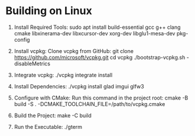 Building on Linux
=================

1. Install Required Tools:
   sudo apt install build-essential gcc g++ clang cmake libxinerama-dev libxcursor-dev xorg-dev libglu1-mesa-dev pkg-config

2. Install vcpkg:
   Clone vcpkg from GitHub:
   git clone https://github.com/microsoft/vcpkg.git
   cd vcpkg
   ./bootstrap-vcpkg.sh -disableMetrics

3. Integrate vcpkg:
   ./vcpkg integrate install

4. Install Dependencies:
   ./vcpkg install glad imgui glfw3

5. Configure with CMake:
   Run this command in the project root:
   cmake -B build -S . -DCMAKE_TOOLCHAIN_FILE=/path/to/vcpkg.cmake

6. Build the Project:
   make -C build

7. Run the Executable:
   ./gterm
